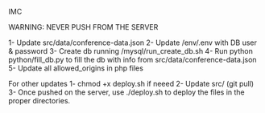 IMC

WARNING: NEVER PUSH FROM THE SERVER

1- Update src/data/conference-data.json 
2- Update /env/.env with DB user & password
3- Create db running /mysql/run_create_db.sh
4- Run python python/fill_db.py to fill the db with info from src/data/conference-data.json 
5- Update all allowed_origins in php files

For other updates
1- chmod +x deploy.sh if neeed
2- Update src/ (git pull)
3- Once pushed on the server, use ./deploy.sh to deploy the files in the proper directories.


